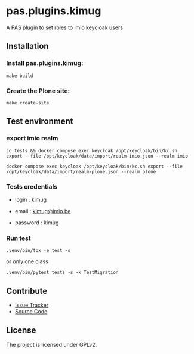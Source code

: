# pas.plugins.kimug

A PAS plugin to set roles to imio keycloak users

## Installation

### Install pas.plugins.kimug:

```shell
make build
```

### Create the Plone site:

```shell
make create-site
```

## Test environment

### export imio realm

```shell
cd tests && docker compose exec keycloak /opt/keycloak/bin/kc.sh export --file /opt/keycloak/data/import/realm-imio.json --realm imio

docker compose exec keycloak /opt/keycloak/bin/kc.sh export --file /opt/keycloak/data/import/realm-plone.json --realm plone
```

### Tests credentials

- login : kimug

- email : kimug@imio.be

- password : kimug

### Run test

```shell
.venv/bin/tox -e test -s
```

or only one class

```shell
.venv/bin/pytest tests -s -k TestMigration
```

## Contribute

- [Issue Tracker](https://github.com/imio/pas.plugins.kimug/issues)
- [Source Code](https://github.com/imio/pas.plugins.kimug/)

## License

The project is licensed under GPLv2.
